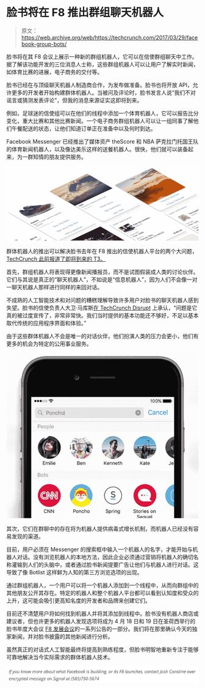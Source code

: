 # 脸书将在 F8 推出群组聊天机器人

> 原文：<https://web.archive.org/web/https://techcrunch.com/2017/03/29/facebook-group-bots/>

脸书将在其 F8 会议上展示一种新的群组机器人，它可以在信使群组聊天中工作。据了解该功能开发的三位消息人士称，这些群组机器人可以让用户了解实时新闻，如体育比赛的进展，电子商务的交付等。

脸书已经在与顶级聊天机器人制造商合作，为发布做准备。脸书也将开放 API，允许更多的开发者开始构建群体机器人。当被问及评论时，脸书发言人说“我们不对谣言或猜测发表评论”，但我的消息来源证实这即将到来。

例如，足球迷的信使组可以在他们的线程中添加一个体育机器人，它可以报告比分变化，重大比赛和其他比赛新闻。一个电子商务群组机器人可以让一组同事了解他们午餐配送的状态，让他们知道订单正在准备中以及何时到达。

Facebook Messenger 已经推出了媒体资产 theScore 和 NBA 萨克拉门托国王队的体育新闻机器人，以及像达美乐这样的送餐机器人。很快，他们就可以装备起来，为一群知情的朋友提供服务。

![](img/f7611b18b73fa5dfb22ccfa1d6848947.png)

群体机器人的推出可以解决脸书去年在 F8 推出的信使机器人平台的两个大问题， [TechCrunch 此前报道了即将到来的 T3。](https://web.archive.org/web/20230404164756/https://techcrunch.com/2016/04/07/facebook-chatbots/)

首先，群组机器人将表现得更像新闻播报员，而不是试图假装成人类的讨论伙伴。它们与其说是真正的“聊天机器人”，不如说是“信息机器人”，因为人们不会像一对一聊天机器人那样进行同样的来回对话。

不成熟的人工智能技术和对问题的糟糕理解导致许多用户对脸书的聊天机器人感到失望。脸书的信使负责人大卫·马库斯[在 TechCrunch Disrupt](https://web.archive.org/web/20230404164756/https://techcrunch.com/2016/09/12/messenger-bot-payments/) 上承认，“问题是它真的被过度宣传了，非常非常快。我们当时提供的基本功能还不够好，不足以基本取代传统的应用程序界面和体验。”

由于这些群体机器人不会是唯一的对话伙伴，他们扮演人类的压力会更小，他们有更多的机会为特定的公用事业服务。

![](img/d4770626b89b5197cc8a6ebae68b754f.png)

其次，它们在群聊中的存在将为机器人提供病毒式增长机制，而机器人已经没有容易发现的渠道。

目前，用户必须在 Messenger 的搜索框中输入一个机器人的名字，才能开始与机器人对话。没有浏览机器人的本地方法，因此企业必须通过营销将机器人的确切名称灌输到人们的头脑中，或者通过脸书新闻提要广告让他们与机器人进行对话。这导致了像 Botlist 这样鲜为人知的第三方浏览选项的出现。

通过群组机器人，一个用户可以将一个机器人添加到一个线程中，从而向群组中的其他朋友公开其存在。特定的机器人和整个机器人平台都可以看到认知度和受众的上升，这可能会吸引更高知名度的开发者和品牌来创建它们。

目前还不清楚用户将如何找到机器人并将其添加到线程中。脸书没有机器人商店或建议者，但也许更多的机器人发现选项将成为 4 月 18 日和 19 日在圣荷西举行的脸书年度大会议 [F8 发展会议](https://web.archive.org/web/20230404164756/https://techcrunch.com/2016/09/28/facebook-f8-2017/)的一系列公告的一部分。我们将在那里确认今天的独家新闻，并对脸书披露的其他新闻进行分析。

虽然真正的对话式人工智能最终将提高到熟练程度，但脸书明智地重新专注于能够可靠地解决当今实际需求的群体机器人技术。

![](img/ab4acc495d0fddc90babf8b1576ef812.png)